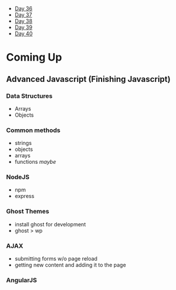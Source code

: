 * [Day 36](Day-36)
* [Day 37](Day-37)
* [Day 38](Day-38)
* [Day 39](Day-39) 
* [Day 40](Day-40) 


# Coming Up

## Advanced Javascript (Finishing Javascript)

### Data Structures
* Arrays
* Objects

### Common methods
* strings
* objects 
* arrays
* functions *maybe*

### NodeJS
* npm
* express

### Ghost Themes
* install ghost for development
* ghost > wp

### AJAX
* submitting forms w/o page reload
* getting new content and adding it to the page

### AngularJS